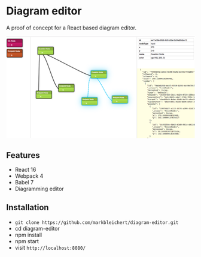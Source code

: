 # Diagram editor
A proof of concept for a React based diagram editor.


![alt text](img/screenshot.png "Data flow visualization")

## Features

* React 16
* Webpack 4
* Babel 7
* Diagramming editor

## Installation

* `git clone https://github.com/markbleichert/diagram-editor.git`
* cd diagram-editor
* npm install
* npm start
* visit `http://localhost:8080/`
